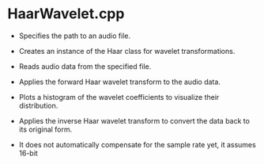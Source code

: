# HaarWavelet.cpp

- Specifies the path to an audio file.
- Creates an instance of the Haar class for wavelet transformations.
- Reads audio data from the specified file.
- Applies the forward Haar wavelet transform to the audio data.
- Plots a histogram of the wavelet coefficients to visualize their distribution.
- Applies the inverse Haar wavelet transform to convert the data back to its original form.

- It does not automatically compensate for the sample rate yet, it assumes 16-bit